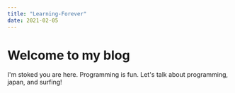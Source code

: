 ```yaml
---
title: "Learning-Forever"
date: 2021-02-05
---
```

# Welcome to my blog

I'm stoked you are here. Programming is fun. Let's talk about programming, japan, and surfing!
